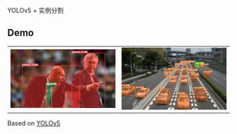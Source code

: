 
YOLOv5 + 实例分割

## Demo

|||
:-------------------------:|:-------------------------:
<img src='docs/zidane.jpg' width='500px'   alt='ingishvcn'>  |  <img src='docs/test.jpg' width='500px'   alt='ingishvcn'>


Based on [YOLOv5](https://github.com/ultralytics/yolov5)